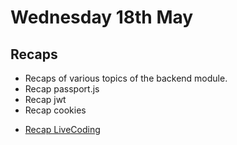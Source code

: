 # Wednesday 18th May

## Recaps
- Recaps of various topics of the backend module.
- Recap passport.js
- Recap jwt 
- Recap cookies
+ [Recap LiveCoding](https://github.com/GillesDCI/live-coding-1805)
